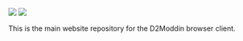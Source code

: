 ![](http://i.imgur.com/ncfLlMB.png)
![](http://i.imgur.com/i0hzUwu.png)

This is the main website repository for the D2Moddin browser client.